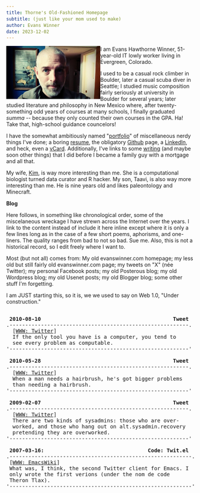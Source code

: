 ```yaml
---
title: Thorne's Old-Fashioned Homepage
subtitle: (just like your mom used to make)
author: Evans Winner
date: 2023-12-02
---
```


<img src="me.jpg" style="max-width:50%;float:left;">

I am Evans Hawthorne Winner, 51-year-old IT lowly worker living in Evergreen, Colorado.

I used to be a casual rock climber in Boulder,
later a casual scuba diver in Seattle;
I studied music composition fairly seriously at university in Boulder for several years;
later studied literature and philosophy in New Mexico where,
after twenty-something odd years of courses at many schools,
I finally graduated *summa* -- because they only counted their own courses in the GPA.
Ha! Take that, high-school guidance councelors!

I have the somewhat ambitiously named "[portfolio](./portfolio.html)"
of miscellaneous nerdy things I've done;
a boring [resume](./resume.html),
the obligatory [Github](https://github.com/evanswinner) page,
a [LinkedIn](https://www.linkedin.com/in/evanswinner/),
and heck, even a [vCard](./vcard.vcf).
Additionally, I've links to some [writing](./writing.html)
(and maybe soon other things)
that I did before I became a family guy with a mortgage and all that.

My wife, [Kim](https://scholar.google.com/citations?user=wuyqb2sAAAAJ&hl=en&oi=ao),
is way more interesting than me. She is a computational biologist
turned data curator and R hacker.
My son, Taavi, is also way more interesting than me.
He is nine years old and likes paleontology and Minecraft.

**Blog**

Here follows, in something like chronological order,
some of the miscelaneous wreckage
I have strewn across the Internet over the years.
I link to the content instead of include it here inline
except where it is only a few lines long
as in the case of a few short poems, aphorisms, and one-liners.
The quality ranges from bad to not so bad. Sue me.
Also, this is not a historical record,
so I edit freely where I want to.

Most (but not all) comes from:
My old evanswinner.com homepage;
my less old but still fairly old evanswinner.com page;
my tweets on "X" (née Twitter);
my personal Facebook posts;
my old Posterous blog;
my old Wordpress blog;
my old Usenet posts;
my old Blogger blog;
some other stuff I'm forgetting.

I am JUST starting this, so it is,
we we used to say on Web 1.0, "Under construction."

<pre>

 <b>2010-08-10                                          Tweet</b>
.---------------------------------------------------------.
  [<a href="Ihttps://x.com/thorne/status/20522017408?s=2">WWW: Twitter</a>]
  If the only tool you have is a computer, you tend to
  see every problem as computable.  
'---------------------------------------------------------'

 <b>2010-05-28                                          Tweet</b>
.---------------------------------------------------------.
  [<a href="https://x.com/thorne/status/14888533862?s=20">WWW: Twitter</a>]
  When a man needs a hairbrush, he's got bigger problems
  than needing a hairbrush.
'---------------------------------------------------------'

 <b>2009-02-07                                          Tweet</b>
.---------------------------------------------------------.
  [<a href="https://x.com/thorne/status/1187534264?s=20">WWW: Twitter</a>]
  There are two kinds of sysadmins: those who are over-
  worked, and those who hang out on alt.sysadmin.recovery
  pretending they are overworked.
'---------------------------------------------------------'

 <b>2007-03-16:                                 Code: Twit.el</b>
.----------------------------------------------------------.
 [<a href="https://www.emacswiki.org/emacs/TwIt">WWW: EmacsWiki</a>]
 What was, I think, the second Twitter client for Emacs. I
 only wrote the first verions (under the nom de code
 Theron Tlax).
'----------------------------------------------------------'

</pre>



